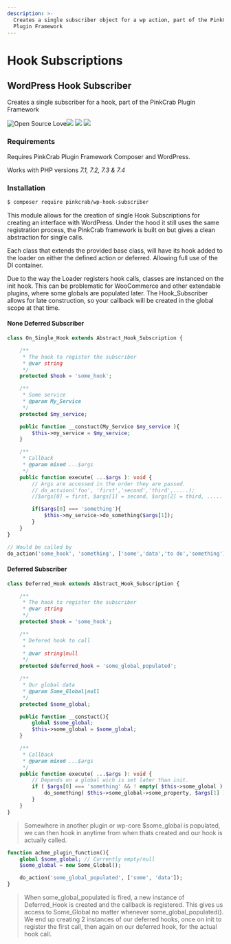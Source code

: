 ```yaml
---
description: >-
  Creates a single subscriber object for a wp action, part of the PinkCrab
  Plugin Framework
---
```


# Hook Subscriptions

## WordPress Hook Subscriber

Creates a single subscriber for a hook, part of the PinkCrab Plugin Framework

 ![Open Source Love](https://badges.frapsoft.com/os/mit/mit.svg?v=102)![ ](https://img.shields.io/badge/PHPStan-level%208-brightgreen.svg?style=flat) ![ ](https://img.shields.io/badge/WP_PHPUnit-V5-brightgreen.svg?style=flat) ![ ](https://img.shields.io/badge/PHPCS-WP_Extra-brightgreen.svg?style=flat)

### Requirements

Requires PinkCrab Plugin Framework Composer and WordPress.

Works with PHP versions _7.1, 7.2, 7.3 & 7.4_

### Installation

```bash
$ composer require pinkcrab/wp-hook-subscriber
```

This module allows for the creation of single Hook Subscriptions for creating an interface with WordPress. Under the hood it still uses the same registration process, the PinkCrab framework is built on but gives a clean abstraction for single calls.

Each class that extends the provided base class, will have its hook added to the loader on either the defined action or deferred. Allowing full use of the DI container.

Due to the way the Loader registers hook calls, classes are instanced on the init hook. This can be problematic for WooCommerce and other extendable plugins, where some globals are populated later. The Hook\_Subscriber allows for late construction, so your callback will be created in the global scope at that time.

#### None Deferred Subscriber

```php
class On_Single_Hook extends Abstract_Hook_Subscription {

    /**
     * The hook to register the subscriber
     * @var string
     */
    protected $hook = 'some_hook';

    /** 
     * Some service
     * @param My_Service
     */
    protected $my_service;

    public function __constuct(My_Service $my_service ){
        $this->my_service = $my_service;
    }

    /** 
     * Callback
     * @param mixed ...$args
     */
    public function execute( ...$args ): void {
        // Args are accessed in the order they are passed.
        // do_actuion('foo', 'first','second','third',.....);
        //$args[0] = first, $args[1] = second, $args[2] = third, .....

        if($args[0] === 'something'){
            $this->my_service->do_something($args[1]);
        }        
    }
}

// Would be called by
do_action('some_hook', 'something', ['some','data','to do','something']);
```

#### Deferred Subscriber

```php
class Deferred_Hook extends Abstract_Hook_Subscription {

    /**
     * The hook to register the subscriber
     * @var string
     */
    protected $hook = 'some_hook';

    /**
     * Defered hook to call
     *
     * @var string|null
     */
    protected $deferred_hook = 'some_global_populated';

    /** 
     * Our global data
     * @param Some_Global|null
     */
    protected $some_global;

    public function __constuct(){
        global $some_global;
        $this->some_global = $some_global;
    }

    /** 
     * Callback
     * @param mixed ...$args
     */
    public function execute( ...$args ): void {
        // Depends on a global wich is set later than init.
        if ( $args[0] === 'something' && ! empty( $this->some_global ) ) {
            do_something( $this->some_global->some_property, $args[1] );
        }        
    }
}
```

> Somewhere in another plugin or wp-core $some\_global is populated, we can then hook in anytime from when thats created and our hook is actually called.

```php
function achme_plugin_function(){
    global $some_global; // Currently empty/null
    $some_global = new Some_Global();

    do_action('some_global_populated', ['some', 'data']);
}
```

> When some\_global\_populated is fired, a new instance of Deferred\_Hook is created and the callback is registered. This gives us access to Some\_Global no matter whenever some\_global\_populated\(\). We end up creating 2 instances of our deferred hooks, once on init to register the first call, then again on our deferred hook, for the actual hook call.



